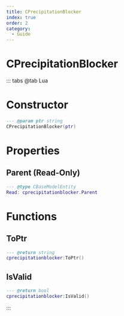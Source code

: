 ```yaml
---
title: CPrecipitationBlocker
index: true
order: 2
category:
  - Guide
---
```


# CPrecipitationBlocker

::: tabs
@tab Lua
# Constructor
```lua
--- @param ptr string
CPrecipitationBlocker(ptr)
```
# Properties
## Parent (Read-Only)
```lua
--- @type CBaseModelEntity
Read: cprecipitationblocker.Parent
```
# Functions
## ToPtr
```lua
--- @return string
cprecipitationblocker:ToPtr()
```
## IsValid
```lua
--- @return bool
cprecipitationblocker:IsValid()
```

:::